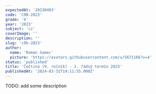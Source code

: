 ```yaml
---
expectedAt: '20230403'
code: 'C9B-2023'
grade: '4'
year: '2023'
subject: 'cz'
coverImage: ''
description: ''
slug: 'c9b-2023'
author:
  name: 'Roman Samec'
  picture: 'https://avatars.githubusercontent.com/u/5671166?v=4'
status: 'published'
title: 'Čeština (9. ročník) - 2. řádný termín 2023'
publishedAt: '2024-03-31T19:11:55.000Z'
---
```


TODO: add some description